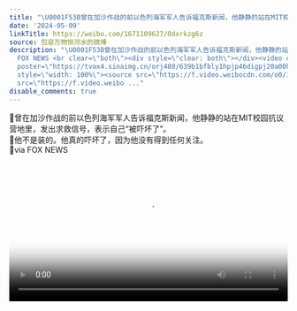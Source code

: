 ```yaml
---
title: "\U0001F53B曾在加沙作战的前以色列海军军人告诉福克斯新闻，他静静的站在MIT校园抗议营地里，发出求救信号，表示自己“被吓坏了”。\U0001F53B他不是装的。他真的吓坏了，因..."
date: '2024-05-09'
linkTitle: https://weibo.com/1671109627/Odxrkzg6z
source: 包容万物恒河水的微博
description: "\U0001F53B曾在加沙作战的前以色列海军军人告诉福克斯新闻，他静静的站在MIT校园抗议营地里，发出求救信号，表示自己“被吓坏了”。<br>\U0001F53B他不是装的。他真的吓坏了，因为他没有得到任何关注。<br>\U0001F53Bvia
  FOX NEWS <br clear=\"both\"><div style=\"clear: both\"></div><video controls=\"controls\"
  poster=\"https://tvax4.sinaimg.cn/orj480/639b1bfbly1hpjp46digpj20a00hsq3t.jpg\"
  style=\"width: 100%\"><source src=\"https://f.video.weibocdn.com/o0/1Wv9Ta6zlx08eJcaSLOE010412005zR50E010.mp4?label=mp4_hd&amp;template=360x640.24.0&amp;ori=0&amp;ps=1CwnkDw1GXwCQx&amp;Expires=1715289987&amp;ssig=B9GtGkuIv2&amp;KID=unistore,video\"><source
  src=\"https://f.video.weibo ..."
disable_comments: true
---
```

🔻曾在加沙作战的前以色列海军军人告诉福克斯新闻，他静静的站在MIT校园抗议营地里，发出求救信号，表示自己“被吓坏了”。<br>🔻他不是装的。他真的吓坏了，因为他没有得到任何关注。<br>🔻via FOX NEWS <br clear="both"><div style="clear: both"></div><video controls="controls" poster="https://tvax4.sinaimg.cn/orj480/639b1bfbly1hpjp46digpj20a00hsq3t.jpg" style="width: 100%"><source src="https://f.video.weibocdn.com/o0/1Wv9Ta6zlx08eJcaSLOE010412005zR50E010.mp4?label=mp4_hd&amp;template=360x640.24.0&amp;ori=0&amp;ps=1CwnkDw1GXwCQx&amp;Expires=1715289987&amp;ssig=B9GtGkuIv2&amp;KID=unistore,video"><source src="https://f.video.weibo ...